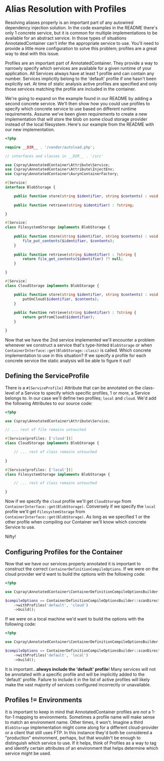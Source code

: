 # Alias Resolution with Profiles

Resolving aliases properly is an important part of any autowired dependency injection solution. In the code examples in 
the README there's only 1 concrete service, but it is common for multiple implementations to be available for an abstract 
service. In those types of situations AnnotatedContainer can't infer the appropriate service to use. You'll need to provide 
a little more configuration to solve this problem; profiles are a great way to deal with this issue.

Profiles are an important part of AnnotatedContainer. They provide a way to narrowly specify which services are available 
for a given runtime of your application. All Services always have at least 1 profile and can contain any number. Services 
implicitly belong to the 'default' profile if one hasn't been explicitly set. At time of static analysis active profiles 
are specified and only those services matching the profile are included in the container. 

We're going to expand on the example found in our README by adding a second concrete service. We'll then show how you 
could use profiles to specify which concrete service to use based on different runtime requirements. Assume we've been 
given requirements to create a new implementation that will store the blob on some cloud storage provider instead of the 
local filesystem. Here's our example from the README with our new implementation.

```php
<?php

require __DIR__ . '/vendor/autoload.php';

// interfaces and classes in __DIR__ . '/src'

use Cspray\AnnotatedContainer\Attribute\Service;
use Cspray\AnnotatedContainer\Attribute\InjectEnv;
use Cspray\AnnotatedContainer\AurynContainerFactory;

#[Service]
interface BlobStorage {

    public function store(string $identifier, string $contents) : void;
    
    public function retrieve(string $identifier) : ?string;

}

#[Service]
class FilesystemStorage implements BlobStorage {
    
    public function store(string $identifier, string $contents) : void {
        file_put_contents($identifier, $contents);
    }
    
    public function retrieve(string $identifier) : ?string {
        return file_get_contents($identifier) ?? null;
    }

}

#[Service]
class CloudStorage implements BlobStorage {

    public function store(string $identifier, string $contents) : void {
        putOnCloud($identifier, $contents);
    }
    
    public function retrieve(string $identifier) : ?string {
        return getFromCloud($identifier);
    }

}
```

Now that we have the 2nd service implemented we'll encounter a problem whenever we construct a service that's type-hinted 
`BlobStorage` or when `ContainerInterface::get(BlobStorage::class)` is called. Which concrete implementation to use in 
this situation? If we specify a profile for each concrete service the static analysis will be able to figure it out!

## Defining the ServiceProfile

There is a `#[ServiceProfile]` Attribute that can be annotated on the class-level of a Service to specify which specific 
profiles, 1 or more, a Service belongs to. In our case we'll define two profiles; `local` and `cloud`. We'd add 
the following Attributes to our source code:

```php
<?php

use Cspray\AnnotatedContainer\Attribute\Service;

// ... rest of file remains untouched

#[Service(profiles: ['cloud'])]
class CloudStorage implements BlobStorage {

    // ... rest of class remains untouched
    
}

#[Service(profiles: ['local'])]
class FilesystemStorage implements BlobStorage {

    // ... rest of class remains untouched

}
```

Now if we specify the `cloud` profile we'll get `CloudStorage` from `ContainerInterface::get(BlobStorage)`. 
Conversely if we specify the `local` profile we'll get `FilesystemStorage` from `ContainerInterface::get(BlobStorage)`. 
As long as we specified 1 or the other profile when compiling our Container we'll know which concrete Service to use.

Nifty!

## Configuring Profiles for the Container

Now that we have our services properly annotated it is important to construct the correct `ContainerDefinitionCompileOptions`.
If we were on the cloud provider we'd want to build the options with the following code:

```php
<?php

use Cspray\AnnotatedContainer\ContainerDefinitionCompileOptionsBuilder;

$compileOptions == ContainerDefinitionCompileOptionsBuilder::scanDirectories(__DIR__ . '/src')
    ->withProfiles('default', 'cloud')
    ->build();
```

If we were on a local machine we'd want to build the options with the following code:

```php
<?php

use Cspray\AnnotatedContainer\ContainerDefinitionCompileOptionsBuilder;

$compileOptions == ContainerDefinitionCompileOptionsBuilder::scanDirectories(__DIR__ . '/src')
    ->withProfiles('default', 'local')
    ->build();
```

It is important...**always include the 'default' profile**! Many services will not be annotated with a specific profile 
and will be implicitly added to the 'default' profile. Failure to include it in the list of active profiles will likely 
make the vast majority of services configured incorrectly or unavailable.

## Profiles != Environments

It is important to keep in mind that AnnotatedContainer profiles are _not_ a 1-for-1 mapping to environments. Sometimes 
a profile name will make sense to match an environment name. Other times, it won't. Imagine a third `BlobStorage` implementation 
might come along for a different cloud-provider or a client that still uses FTP. In this instance they'd both be considered 
a "production" environment, perhaps, but that wouldn't be enough to distinguish which service to use. If it helps, think 
of Profiles as a way to tag and identify certain attributes of an environment that helps determine which service might be used.

